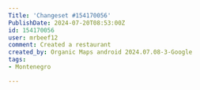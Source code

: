 ```yaml
---
Title: 'Changeset #154170056'
PublishDate: 2024-07-20T08:53:00Z
id: 154170056
user: mrbeef12
comment: Created a restaurant
created_by: Organic Maps android 2024.07.08-3-Google
tags:
- Montenegro

---
```

